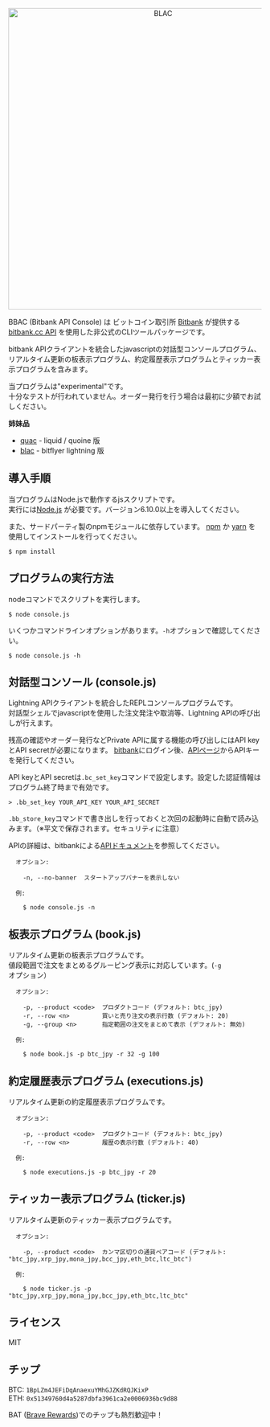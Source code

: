 <p align="center">
<img alt="BLAC" src="https://raw.githubusercontent.com/yamorijp/bbac/master/capture.png" width="600"/>
</p>


BBAC (Bitbank API Console) は ビットコイン取引所 [Bitbank](https://bitbank.cc) が提供する
[bitbank.cc API](https://docs.bitbank.cc/) を使用した非公式のCLIツールパッケージです。

bitbank APIクライアントを統合したjavascriptの対話型コンソールプログラム、
リアルタイム更新の板表示プログラム、約定履歴表示プログラムとティッカー表示プログラムを含みます。

当プログラムは"experimental"です。  
十分なテストが行われていません。オーダー発行を行う場合は最初に少額でお試しください。


**姉妹品**

* [quac](https://github.com/yamorijp/quac) - liquid / quoine 版
* [blac](https://github.com/yamorijp/blac) - bitflyer lightning 版


## 導入手順

当プログラムはNode.jsで動作するjsスクリプトです。  
実行には[Node.js](https://nodejs.org) が必要です。バージョン6.10.0以上を導入してください。

また、サードパーティ製のnpmモジュールに依存しています。
[npm](https://www.npmjs.com/) か [yarn](https://yarnpkg.com/) を使用してインストールを行ってください。

    $ npm install
    


## プログラムの実行方法

nodeコマンドでスクリプトを実行します。

    $ node console.js

いくつかコマンドラインオプションがあります。`-h`オプションで確認してください。

    $ node console.js -h
    

## 対話型コンソール (console.js)

Lightning APIクライアントを統合したREPLコンソールプログラムです。  
対話型シェルでjavascriptを使用した注文発注や取消等、Lightning APIの呼び出しが行えます。

残高の確認やオーダー発行などPrivate APIに属する機能の呼び出しにはAPI keyとAPI secretが必要になります。
[bitbank](https://bitbank.cc)にログイン後、[APIページ](https://app.bitbank.cc/account/api)からAPIキーを発行してください。

API keyとAPI secretは`.bc_set_key`コマンドで設定します。設定した認証情報はプログラム終了時まで有効です。

    > .bb_set_key YOUR_API_KEY YOUR_API_SECRET
    
`.bb_store_key`コマンドで書き出しを行っておくと次回の起動時に自動で読み込みます。（※平文で保存されます。セキュリティに注意）


APIの詳細は、bitbankによる[APIドキュメント](https://docs.bitbank.cc)を参照してください。


      オプション:
    
        -n, --no-banner  スタートアップバナーを表示しない
    
      例:
    
        $ node console.js -n



## 板表示プログラム (book.js)

リアルタイム更新の板表示プログラムです。  
値段範囲で注文をまとめるグルーピング表示に対応しています。(`-g`オプション）


      オプション:
        
        -p, --product <code>  プロダクトコード (デフォルト: btc_jpy)
        -r, --row <n>         買いと売り注文の表示行数 (デフォルト: 20)
        -g, --group <n>       指定範囲の注文をまとめて表示 (デフォルト: 無効)
        
      例:
        
        $ node book.js -p btc_jpy -r 32 -g 100
      

## 約定履歴表示プログラム (executions.js)

リアルタイム更新の約定履歴表示プログラムです。


      オプション:
    
        -p, --product <code>  プロダクトコード (デフォルト: btc_jpy)
        -r, --row <n>         履歴の表示行数 (デフォルト: 40)
    
      例:
    
        $ node executions.js -p btc_jpy -r 20


## ティッカー表示プログラム (ticker.js)

リアルタイム更新のティッカー表示プログラムです。


      オプション:
    
        -p, --product <code>  カンマ区切りの通貨ペアコード (デフォルト: "btc_jpy,xrp_jpy,mona_jpy,bcc_jpy,eth_btc,ltc_btc")
    
      例:
    
        $ node ticker.js -p "btc_jpy,xrp_jpy,mona_jpy,bcc_jpy,eth_btc,ltc_btc"



## ライセンス

MIT


## チップ

BTC: `1BpLZm4JEFiDqAnaexuYMhGJZKdRQJKixP`  
ETH: `0x51349760d4a5287dbfa3961ca2e0006936bc9d88`

BAT ([Brave Rewards](https://brave.com/ja/brave-rewards/))でのチップも熱烈歓迎中！
